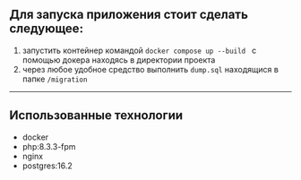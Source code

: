 ## Для запуска приложения стоит сделать следующее:
1. запустить контейнер командой `docker compose up --build
   ` с помощью докера находясь в директории проекта
2. через любое удобное средство выполнить `dump.sql` находящися в папке `/migration`
---
## Использованные технологии
* docker
* php:8.3.3-fpm
* nginx
* postgres:16.2
